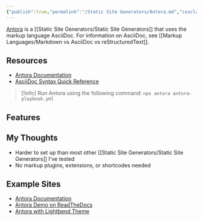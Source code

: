 ```yaml
---
{"publish":true,"permalink":"/Static Site Generators/Antora.md","cssclasses":""}
---
```


[Antora](https://antora.org/) is a [[Static Site Generators/Static Site Generators]] that uses the markup language AsciiDoc. For information on AsciiDoc, see [[Markup Languages/Markdown vs AsciiDoc vs reStructuredText]].

## Resources

- [Antora Documentation](https://docs.antora.org/antora/latest/install-and-run-quickstart/)
- [AsciiDoc Syntax Quick Reference](https://docs.asciidoctor.org/asciidoc/latest/syntax-quick-reference/)

>[!info] 
> Run Antora using the following command:
> ```npx antora antora-playbook.yml```

## Features


## My Thoughts

- Harder to set up than most other [[Static Site Generators/Static Site Generators]] I've tested
- No markup plugins, extensions, or shortcodes needed

## Example Sites

- [Antora Documentation](https://docs.antora.org/antora/latest/)
- [Antora Demo on ReadTheDocs](https://example-antora-basic.readthedocs.io/en/latest/main/index.html)
- [Antora with Lightbend Theme](https://lightbend.github.io/antora-supplemental-ui-lightbend-theme/build/site/index.html)